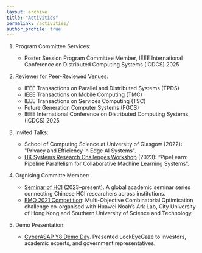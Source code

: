 ```yaml
---
layout: archive
title: "Activities"
permalink: /activities/
author_profile: true
---
```


1. Program Committee Services:
    * Poster Session Program Committee Member, IEEE International Conference on Distributed Computing Systems (ICDCS) 2025

2. Reviewer for Peer-Reviewed Venues: 
    * IEEE Transactions on Parallel and Distributed Systems (TPDS)
    * IEEE Transactions on Mobile Computing (TMC)
    * IEEE Transactions on Services Computing (TSC)
    * Future Generation Computer Systems (FGCS)
    * IEEE International Conference on Distributed Computing Systems (ICDCS) 2025

3. Invited Talks:
   * School of Computing Science at University of Glasgow (2022): "Privacy and Efficiency in Edge AI Systems".
   * [UK Systems Research Challenges Workshop](https://uksystems.org/workshop/2023/) (2023): “PipeLearn: Pipeline Parallelism for Collaborative Machine Learning Systems”.
   
4. Orgnising Committe Member: 
    * [Seminar of HCI](https://www.seminarofhci.com/home) (2023–present). A global academic seminar series connecting Chinese HCI researchers across institutions. 
    * [EMO 2021 Competition](https://www.noahlab.com.hk/logistics-ranking/#/home/the-competition): Multi-Objective Combinatorial Optimisation challenge co-organised with Huawei Noah’s Ark Lab, City University of Hong Kong and Southern University of Science and Technology.

5. Demo Presentation:
   * [CyberASAP Y8 Demo Day](https://iuk-business-connect.org.uk/events/cyberasap-year-8-demo-day/). Presented LockEyeGaze to investors, academic experts, and government representatives.